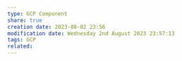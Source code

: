 ```yaml
---
type: GCP Component 
share: true
creation date: 2023-08-02 23:56
modification date: Wednesday 2nd August 2023 23:57:13
tags: GCP
related:
---
```



